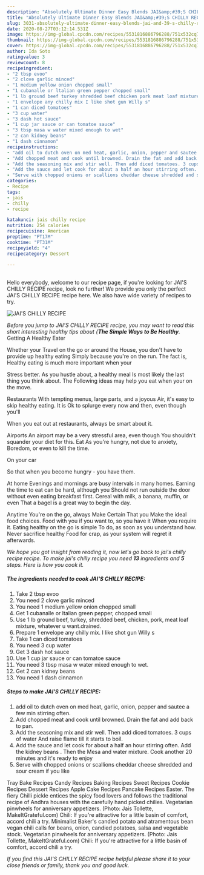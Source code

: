```yaml
---
description: "Absolutely Ultimate Dinner Easy Blends JAI&amp;#39;S CHILLY RECIPE"
title: "Absolutely Ultimate Dinner Easy Blends JAI&amp;#39;S CHILLY RECIPE"
slug: 3031-absolutely-ultimate-dinner-easy-blends-jai-and-39-s-chilly-recipe
date: 2020-08-27T03:12:14.531Z
image: https://img-global.cpcdn.com/recipes/5531816886796288/751x532cq70/jais-chilly-recipe-recipe-main-photo.jpg
thumbnail: https://img-global.cpcdn.com/recipes/5531816886796288/751x532cq70/jais-chilly-recipe-recipe-main-photo.jpg
cover: https://img-global.cpcdn.com/recipes/5531816886796288/751x532cq70/jais-chilly-recipe-recipe-main-photo.jpg
author: Ida Soto
ratingvalue: 3
reviewcount: 8
recipeingredient:
- "2 tbsp evoo"
- "2 clove garlic minced"
- "1 medium yellow onion chopped small"
- "1 cubanalle or ltalian green pepper chopped small"
- "1 lb ground beef turkey shredded beef chicken pork meat loaf mixture whatever u wantdrained"
- "1 envelope any chilly mix I like shot gun Willy s"
- "1 can diced tomatoes"
- "3 cup water"
- "3 dash hot sauce"
- "1 cup jar sauce or can tomatoe sauce"
- "3 tbsp masa w water mixed enough to wet"
- "2 can kidney beans"
- "1 dash cinnamon"
recipeinstructions:
- "add oil to dutch oven on med heat, garlic, onion, pepper and sautee a few min stirring often."
- "Add chopped meat and cook until browned. Drain the fat and add back to pan."
- "Add the seasoning mix and stir well. Then add diced tomatoes. 3 cups of water And raise flame till it starts to boil."
- "Add the sauce and let cook for about a half an hour stirring often. Add the kidney beans . Then the Mesa and water mixture. Cook another 20 minutes and it&#39;s ready to enjoy"
- "Serve with chopped onions or scallions cheddar cheese shredded and sour cream if you like"
categories:
- Recipe
tags:
- jais
- chilly
- recipe

katakunci: jais chilly recipe 
nutrition: 254 calories
recipecuisine: American
preptime: "PT17M"
cooktime: "PT31M"
recipeyield: "4"
recipecategory: Dessert

---
```

<br>
Hello everybody, welcome to our recipe page, if you're looking for JAI&#39;S CHILLY RECIPE recipe, look no further! We provide you only the perfect JAI&#39;S CHILLY RECIPE recipe here. We also have wide variety of recipes to try.
<br>


![JAI&#39;S CHILLY RECIPE](https://img-global.cpcdn.com/recipes/5531816886796288/751x532cq70/jais-chilly-recipe-recipe-main-photo.jpg)

<i>Before you jump to JAI&#39;S CHILLY RECIPE recipe, you may want to read this short interesting healthy tips about {<strong>The Simple Ways to Be Healthy</strong>.</i>
Getting A Healthy Eater

Whether your Travel on the go or around the
House, you don't have to provide up healthy eating
Simply because you're on the run. The fact is,
Healthy eating is much more important when your



Stress better. As you hustle about, a healthy meal
Is most likely the last thing you think about. The
Following ideas may help you eat when your on the move.

Restaurants
With tempting menus, large parts, and a joyous 
Air, it's easy to skip healthy eating. It is 
Ok to splurge every now and then, even though you'll

When you eat out at restaurants, always be smart
about it.

Airports
An airport may be a very stressful area, even though 
You shouldn't squander your diet for this. Eat
As you're hungry, not due to anxiety,
Boredom, or even to kill the time.

On your car

So that when you become hungry - you have them.

At home
Evenings and mornings are busy intervals in many homes.
Earning the time to eat can be hard, although you
Should not run outside the door without even eating breakfast
first. Cereal with milk, a banana, muffin, or even
That a bagel is a great way to begin the day.

Anytime You're on the go, always Make Certain That you
Make the ideal food choices. 
Food with you if you want to, so you have it
When you require it. Eating healthy on the go is simple 
To do, as soon as you understand how. Never sacrifice healthy
Food for crap, as your system will regret it afterwards.


<i>We hope you got insight from reading it, now let's go back to jai&#39;s chilly recipe recipe. To make jai&#39;s chilly recipe you need <strong>13</strong> ingredients and <strong>5</strong> steps. Here is how you cook it.
</i>

##### The ingredients needed to cook JAI&#39;S CHILLY RECIPE:

1. Take 2 tbsp evoo
1. You need 2 clove garlic minced
1. You need 1 medium yellow onion chopped small
1. Get 1 cubanalle or ltalian green pepper, chopped small
1. Use 1 lb ground beef, turkey, shredded beef, chicken, pork, meat loaf mixture, whatever u want.drained.
1. Prepare 1 envelope any chilly mix. I like shot gun Willy s
1. Take 1 can diced tomatoes
1. You need 3 cup water
1. Get 3 dash hot sauce
1. Use 1 cup jar sauce or can tomatoe sauce
1. You need 3 tbsp masa w water mixed enough to wet.
1. Get 2 can kidney beans
1. You need 1 dash cinnamon


##### Steps to make JAI&#39;S CHILLY RECIPE:

1. add oil to dutch oven on med heat, garlic, onion, pepper and sautee a few min stirring often.
1. Add chopped meat and cook until browned. Drain the fat and add back to pan.
1. Add the seasoning mix and stir well. Then add diced tomatoes. 3 cups of water And raise flame till it starts to boil.
1. Add the sauce and let cook for about a half an hour stirring often. Add the kidney beans . Then the Mesa and water mixture. Cook another 20 minutes and it&#39;s ready to enjoy
1. Serve with chopped onions or scallions cheddar cheese shredded and sour cream if you like


Tray Bake Recipes Candy Recipes Baking Recipes Sweet Recipes Cookie Recipes Dessert Recipes Apple Cake Recipes Pancake Recipes Easter. The fiery Chilli pickle entices the spicy food lovers and follows the traditional recipe of Andhra houses with the carefully hand picked chilies. Vegetarian pinwheels for anniversary appetizers. (Photo: Jais Tollette, MakeItGrateful.com) Chili: If you&#39;re attractive for a little basin of comfort, accord chili a try. Minimalist Baker&#39;s candied potato and atramentous bean vegan chili calls for beans, onion, candied potatoes, salsa and vegetable stock. Vegetarian pinwheels for anniversary appetizers. (Photo: Jais Tollette, MakeItGrateful.com) Chili: If you&#39;re attractive for a little basin of comfort, accord chili a try. 

<i>If you find this JAI&#39;S CHILLY RECIPE recipe helpful please share it to your close friends or family, thank you and good luck.</i>
